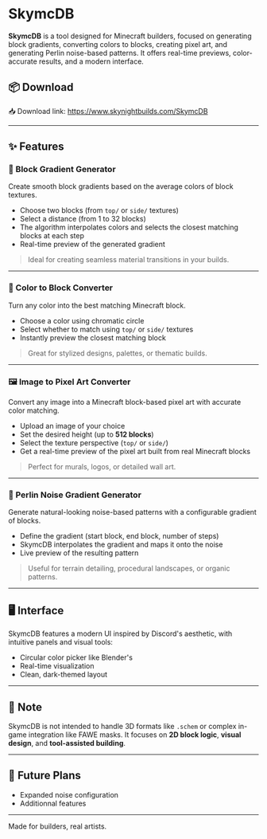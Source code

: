# SkymcDB

**SkymcDB** is a tool designed for Minecraft builders, focused on generating block gradients, converting colors to blocks, creating pixel art, and generating Perlin noise-based patterns. It offers real-time previews, color-accurate results, and a modern interface.

## 📦 Download

📥 Download link: https://www.skynightbuilds.com/SkymcDB

---

## ✨ Features

### 🎨 Block Gradient Generator

Create smooth block gradients based on the average colors of block textures.

- Choose two blocks (from `top/` or `side/` textures)
- Select a distance (from 1 to 32 blocks)
- The algorithm interpolates colors and selects the closest matching blocks at each step
- Real-time preview of the generated gradient

> Ideal for creating seamless material transitions in your builds.

---

### 🧱 Color to Block Converter

Turn any color into the best matching Minecraft block.

- Choose a color using chromatic circle
- Select whether to match using `top/` or `side/` textures
- Instantly preview the closest matching block

> Great for stylized designs, palettes, or thematic builds.

---

### 🖼️ Image to Pixel Art Converter

Convert any image into a Minecraft block-based pixel art with accurate color matching.

- Upload an image of your choice
- Set the desired height (up to **512 blocks**)
- Select the texture perspective (`top/` or `side/`)
- Get a real-time preview of the pixel art built from real Minecraft blocks

> Perfect for murals, logos, or detailed wall art.

---

### 🌌 Perlin Noise Gradient Generator

Generate natural-looking noise-based patterns with a configurable gradient of blocks.

- Define the gradient (start block, end block, number of steps)
- SkymcDB interpolates the gradient and maps it onto the noise
- Live preview of the resulting pattern

> Useful for terrain detailing, procedural landscapes, or organic patterns.

---

## 🖥️ Interface

SkymcDB features a modern UI inspired by Discord's aesthetic, with intuitive panels and visual tools:
- Circular color picker like Blender's
- Real-time visualization
- Clean, dark-themed layout

---

## 📌 Note

SkymcDB is not intended to handle 3D formats like `.schem` or complex in-game integration like FAWE masks. It focuses on **2D block logic**, **visual design**, and **tool-assisted building**.

---

## 🚀 Future Plans

- Expanded noise configuration
- Additionnal features
---

Made for builders, real artists.
